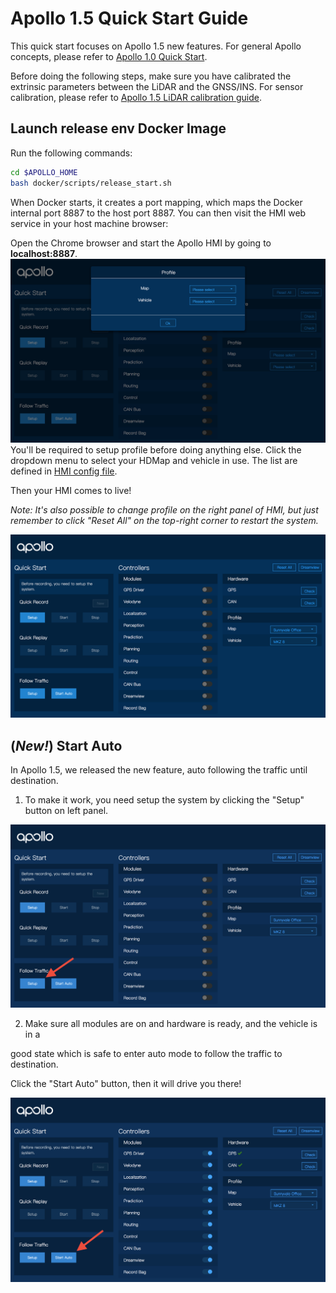 # Apollo 1.5 Quick Start Guide

This quick start focuses on Apollo 1.5 new features. For general Apollo concepts, please refer to [Apollo 1.0 Quick Start](https://github.com/ApolloAuto/apollo/blob/master/docs/quickstart/apollo_1_0_quick_start.md). 

Before doing the following steps, make sure you have calibrated the extrinsic parameters between the LiDAR and the GNSS/INS. For sensor calibration, please refer to [Apollo 1.5 LiDAR calibration guide](https://github.com/ApolloAuto/apollo/blob/master/docs/quickstart/apollo_1_5_lidar_calibration_guide.md).

## Launch release env Docker Image

Run the following commands:

```bash
cd $APOLLO_HOME
bash docker/scripts/release_start.sh
```

When Docker starts, it creates a port mapping, which maps the Docker internal port 8887 to the host port 8887. You can then visit the HMI web service in your host machine browser:

Open the Chrome browser and start the Apollo HMI by going to **localhost:8887**.
 ![](images/hmi_setup_profile.png)
You'll be required to setup profile before doing anything else. Click the
dropdown menu to select your HDMap and vehicle in use. The list are defined in
[HMI config file](https://raw.githubusercontent.com/ApolloAuto/apollo/master/modules/hmi/conf/config.pb.txt).

Then your HMI comes to live!

*Note: It's also possible to change profile on the right panel of HMI, but just
remember to click "Reset All" on the top-right corner to restart the system.*

 ![](images/start_hmi.png)

## (*New!*) Start Auto

In Apollo 1.5, we released the new feature, auto following the traffic until destination.

1. To make it work,  you need setup the system by clicking the "Setup"
   button on left panel.

 ![](images/hmi_setup_1.5.png)

2. Make sure all modules are on and hardware is ready, and the vehicle is in a

good state which is safe to enter auto mode to follow the traffic to destination.

Click the "Start Auto" button, then it will drive you there!

 ![](images/hmi_start_auto_following.png)
